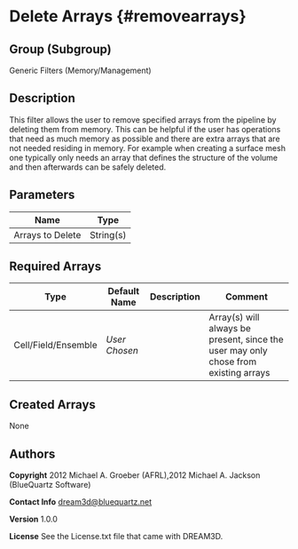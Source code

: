Delete Arrays {#removearrays}
=============

## Group (Subgroup) ##
Generic Filters (Memory/Management)

## Description ##
This filter allows the user to remove specified arrays from the pipeline by deleting them from memory. This can be helpful
if the user has operations that need as much memory as possible and there are extra arrays that are not needed residing
in memory. For example when creating a surface mesh one typically only needs an array that defines the structure of the
volume and then afterwards can be safely deleted.


## Parameters ##

| Name | Type |
|------|------|
| Arrays to Delete | String(s) |

## Required Arrays ##

| Type | Default Name | Description | Comment |
|------|--------------|-------------|---------|
| Cell/Field/Ensemble | *User Chosen* |  | Array(s) will always be present, since the user may only chose from existing arrays |



## Created Arrays ##
None



## Authors ##

**Copyright** 2012 Michael A. Groeber (AFRL),2012 Michael A. Jackson (BlueQuartz Software)

**Contact Info** dream3d@bluequartz.net

**Version** 1.0.0

**License**  See the License.txt file that came with DREAM3D.


